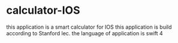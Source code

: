 # calculator-IOS
this application is a smart calculator for IOS
this application is build according to Stanford lec.
the language of application is swift 4
